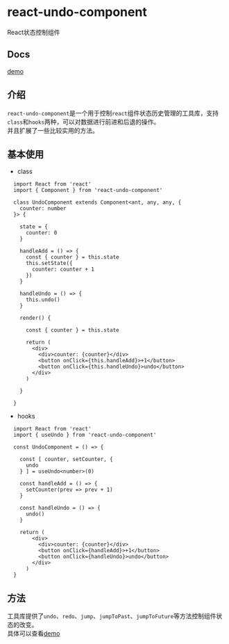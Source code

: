 # react-undo-component
React状态控制组件  

## Docs  
[demo](https://food-billboard.github.io/react-undo-component/)  

## 介绍  
`react-undo-component`是一个用于控制`react`组件状态历史管理的工具库，支持`class`和`hooks`两种，可以对数据进行前进和后退的操作。  
并且扩展了一些比较实用的方法。    
## 基本使用  
- class  
```tsx
  import React from 'react'
  import { Component } from 'react-undo-component' 

  class UndoComponent extends Component<ant, any, any, {
    counter: number
  }> {

    state = {
      counter: 0
    }

    handleAdd = () => {
      const { counter } = this.state 
      this.setState({
        counter: counter + 1
      })
    }

    handleUndo = () => {
      this.undo()
    }

    render() {

      const { counter } = this.state 

      return (
        <div>
          <div>counter: {counter}</div>
          <button onClick={this.handleAdd}>+1</button>
          <button onClick={this.handleUndo}>undo</button>
        </div>
      )

    }

  }

```

- hooks  
```tsx
  import React from 'react'
  import { useUndo } from 'react-undo-component'

  const UndoComponent = () => {

    const [ counter, setCounter, {
      undo
    } ] = useUndo<number>(0)

    const handleAdd = () => {
      setCounter(prev => prev + 1)
    }

    const handleUndo = () => {
      undo()
    }

    return (
        <div>
          <div>counter: {counter}</div>
          <button onClick={handleAdd}>+1</button>
          <button onClick={handleUndo}>undo</button>
        </div>
      )
  }

```

## 方法  
工具库提供了`undo`、`redo`、`jump`、`jumpToPast`、`jumpToFuture`等方法控制组件状态的改变。  
具体可以查看[demo](https://food-billboard.github.io/react-undo-component/)  